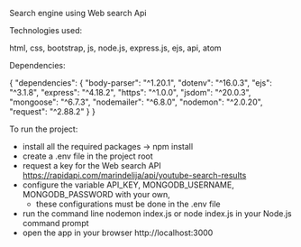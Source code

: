 Search engine using Web search Api


Technologies used:

html, css, bootstrap, js, node.js, express.js, ejs, api, atom


Dependencies:

{ "dependencies": { "body-parser": "^1.20.1", "dotenv": "^16.0.3",
"ejs": "^3.1.8", "express": "^4.18.2", "https": "^1.0.0", "jsdom": "^20.0.3",
"mongoose": "^6.7.3", "nodemailer": "^6.8.0",
"nodemon": "^2.0.20", "request": "^2.88.2" } }


To run the project:

- install all the required packages -> npm install
- create a .env file in the project root
- request a key for the Web search API https://rapidapi.com/marindelija/api/youtube-search-results
- configure the variable API_KEY, MONGODB_USERNAME, MONGODB_PASSWORD with your own,
    - these configurations must be done in the .env file
- run the command line nodemon index.js or node index.js in your Node.js command prompt
- open the app in your browser http://localhost:3000
